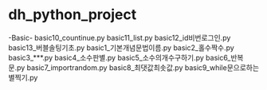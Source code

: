 # dh_python_project
-Basic-
basic10_countinue.py
basic11_list.py
basic12_id비번로그인.py
basic13_버블솔팅기초.py
basic1_기본개념문법이름.py
basic2_홀수짝수.py
basic3_***.py
basic4_소수판별.py
basic5_소수의개수구하기.py
basic6_반복문.py
basic7_importrandom.py
basic8_최댓값최솟값.py
basic9_while문으로하는별찍기.py
